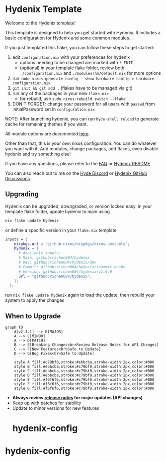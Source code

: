 # Hydenix Template

Welcome to the Hydenix template!

This template is designed to help you get started with Hydenix. It includes a basic configuration for Hydenix and some common modules.

If you just templated this flake, you can follow these steps to get started:

1. edit `configuration.nix` with your preferences for hydenix
   - options needing to be changed are marked with `! EDIT`
   - (optional) in your template flake folder, review both `./configuration.nix` and `./modules/hm/default.nix` for more options
2. run `sudo nixos-generate-config --show-hardware-config > hardware-configuration.nix`
3. `git init && git add .` (flakes have to be managed via git)
4. run any of the packages in your new `flake.nix`
    - for rebuild, use `sudo nixos-rebuild switch --flake .`
5. DON'T FORGET: change your password for all users with `passwd` from initialPassword set in `configuration.nix`

NOTE: After launching hydenix, you can run `hyde-shell reload` to generate cache for remaining themes if you want.

All module options are documented [here](https://github.com/richen604/hydenix/blob/main/docs/faq.md#What-are-the-module-options).

Other than that, this is your own nixos configuration. You can do whatever you want with it.
Add modules, change packages, add flakes, even disable hydenix and try something else!

If you have any questions, please refer to the [FAQ](https://github.com/richen604/hydenix/blob/main/docs/faq.md) or [Hydenix README](https://github.com/richen604/hydenix/blob/main/README.md).

You can also reach out to me on the [Hyde Discord](https://discord.gg/AYbJ9MJez7) or [Hydenix GitHub Discussions](https://github.com/richen604/hydenix/discussions).

## Upgrading

Hydenix can be upgraded, downgraded, or version locked easy.
in your template flake folder, update hydenix to main using

```bash
nix flake update hydenix
```

or define a specific version in your `flake.nix` template

```nix
inputs = {
    nixpkgs.url = "github:nixos/nixpkgs/nixos-unstable";
    hydenix = {
      # Available inputs:
      # Main: github:richen604/hydenix
      # Dev: github:richen604/hydenix/dev 
      # Commit: github:richen604/hydenix/<commit-hash>
      # Version: github:richen604/hydenix/v1.0.0
      url = "github:richen604/hydenix";
    };
  };
```

run `nix flake update hydenix` again to load the update, then rebuild your system to apply the changes

## When to Upgrade

```mermaid
graph TD
    A[v2.3.1] --> B[MAJOR]
    A --> C[MINOR]
    A --> D[PATCH]
    B --> E[Breaking Changes<br>Review Release Notes for API Changes]
    C --> F[New Features<br>Safe to Update]
    D --> G[Bug Fixes<br>Safe to Update]

    style A fill:#c79bf0,stroke:#ebbcba,stroke-width:2px,color:#000
    style B fill:#ebbcba,stroke:#c79bf0,stroke-width:2px,color:#000
    style C fill:#ebbcba,stroke:#c79bf0,stroke-width:2px,color:#000
    style D fill:#ebbcba,stroke:#c79bf0,stroke-width:2px,color:#000
    style E fill:#f6f6f6,stroke:#c79bf0,stroke-width:2px,color:#000
    style F fill:#f6f6f6,stroke:#c79bf0,stroke-width:2px,color:#000
    style G fill:#f6f6f6,stroke:#c79bf0,stroke-width:2px,color:#000
```

- **Always review [release notes](https://github.com/richen604/hydenix/releases) for major updates (API changes)**
- Keep up with patches for stability
- Update to minor versions for new features
  # hydenix-config
# hydenix-config
